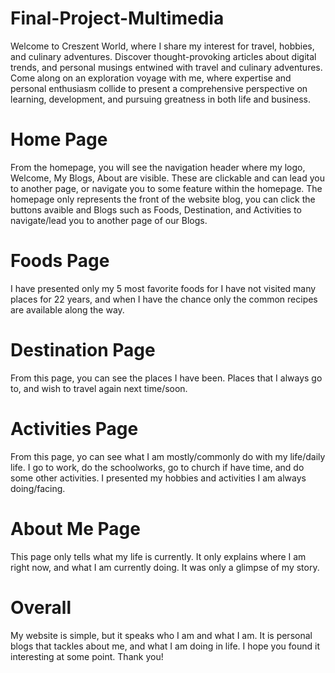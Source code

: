 # Final-Project-Multimedia
   Welcome to Creszent World, where I share my interest for travel, hobbies, and culinary adventures. Discover thought-provoking articles about digital trends, and personal musings entwined with travel and culinary adventures. Come along on an exploration voyage with me, where expertise and personal enthusiasm collide to present a comprehensive perspective on learning, development, and pursuing greatness in both life and business.

# Home Page
  From the homepage, you will see the navigation header where my logo, Welcome, My Blogs, About are visible. These are clickable and can lead you to another page, or navigate you to some feature within the homepage. The homepage only represents the front of the website blog, you can click the buttons avaible and Blogs such as Foods, Destination, and Activities to navigate/lead you to another page of our Blogs. 

# Foods Page
  I have presented only my 5 most favorite foods for I have not visited many places for 22 years, and when I have the chance only the common recipes are available along the way. 

# Destination Page
  From this page, you can see the places I have been. Places that I always go to, and wish to travel again next time/soon. 

# Activities Page
  From this page, yo can see what I am mostly/commonly do with my life/daily life. I go to work, do the schoolworks, go to church if have time, and do some other activities. I presented my hobbies and activities I am always doing/facing. 

# About Me Page
  This page only tells what my life is currently. It only explains where I am right now, and what I am currently doing. It was only a glimpse of my story.

# Overall
  My website is simple, but it speaks who I am and what I am. It is personal blogs that tackles about me, and what I am doing in life. I hope you found it interesting at some point. Thank you!
